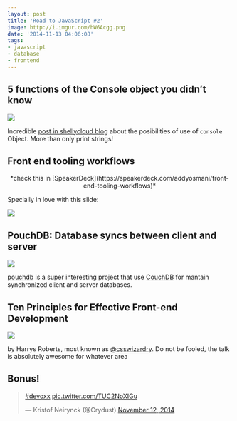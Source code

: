 ```yaml
---
layout: post
title: 'Road to JavaScript #2'
image: http://i.imgur.com/hW6Acgg.png
date: '2014-11-13 04:06:08'
tags:
- javascript
- database
- frontend
---
```



## 5 functions of the Console object you didn’t know

![](http://i.imgur.com/4yJSXRv.png)

Incredible [post in shellycloud blog](https://shellycloud.com/blog/2014/11/five-functions-of-the-console-object-you-didnt-know) about the posibilities of use of `console` Object. More than only print strings!

## Front end tooling workflows

<script async class="speakerdeck-embed" data-id="14273d704a650132ee711257f47f663a" data-ratio="1.77777777777778" src="//speakerdeck.com/assets/embed.js"></script>

<center>*check this in [SpeakerDeck](https://speakerdeck.com/addyosmani/front-end-tooling-workflows)*</center>

Specially in love with this slide:

![](http://i.imgur.com/m9S5ds0.png)

## PouchDB: Database syncs between client and server

![](http://i.imgur.com/idUkjQd.jpg)

[pouchdb](http://pouchdb.com/) is a super interesting project that use [CouchDB](https://couchdb.apache.org/) for mantain synchronized client and server databases.

## Ten Principles for Effective Front-end Development

![](http://i.imgur.com/hkr1xmN.png)

by Harrys Roberts, most known as [@csswizardry](https://twitter.com/csswizardry). Do not be fooled, the talk is absolutely awesome for whatever area

<script async class="speakerdeck-embed" data-id="9a84ca204e0c0132c7590efcccd0b8fe" data-ratio="1.77777777777778" src="//speakerdeck.com/assets/embed.js"></script>


## Bonus!

<blockquote class="twitter-tweet" lang="en"><p><a href="https://twitter.com/hashtag/devoxx?src=hash">#devoxx</a> <a href="http://t.co/TUC2NoXIGu">pic.twitter.com/TUC2NoXIGu</a></p>&mdash; Kristof Neirynck (@Crydust) <a href="https://twitter.com/Crydust/status/532510853011361792">November 12, 2014</a></blockquote> <script async src="//platform.twitter.com/widgets.js" charset="utf-8"></script>
